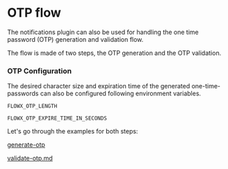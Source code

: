 # OTP flow

The notifications plugin can also be used for handling the one time password (OTP) generation and validation flow.

The flow is made of two steps, the OTP generation and the OTP validation.

### OTP Configuration

The desired character size and expiration time of the generated one-time-passwords can also be configured following environment variables.

`FLOWX_OTP_LENGTH`

`FLOWX_OTP_EXPIRE_TIME_IN_SECONDS`

Let's go through the examples for both steps:

[generate-otp](generate-otp)

[validate-otp.md](validate-otp)
